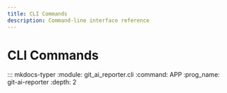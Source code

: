 ```yaml
---
title: CLI Commands
description: Command-line interface reference
---
```


# CLI Commands

::: mkdocs-typer
    :module: git_ai_reporter.cli
    :command: APP
    :prog_name: git-ai-reporter
    :depth: 2